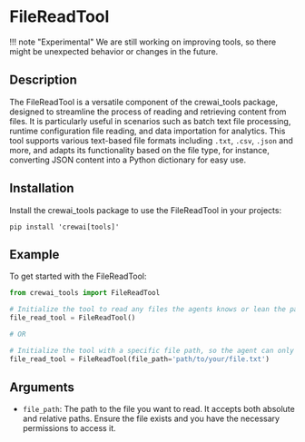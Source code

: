 # FileReadTool

!!! note "Experimental"
    We are still working on improving tools, so there might be unexpected behavior or changes in the future.

## Description
The FileReadTool is a versatile component of the crewai_tools package, designed to streamline the process of reading and retrieving content from files. It is particularly useful in scenarios such as batch text file processing, runtime configuration file reading, and data importation for analytics. This tool supports various text-based file formats including `.txt`, `.csv`, `.json` and more, and adapts its functionality based on the file type, for instance, converting JSON content into a Python dictionary for easy use.

## Installation
Install the crewai_tools package to use the FileReadTool in your projects:

```shell
pip install 'crewai[tools]'
```

## Example
To get started with the FileReadTool:

```python
from crewai_tools import FileReadTool

# Initialize the tool to read any files the agents knows or lean the path for
file_read_tool = FileReadTool()

# OR

# Initialize the tool with a specific file path, so the agent can only read the content of the specified file
file_read_tool = FileReadTool(file_path='path/to/your/file.txt')
```

## Arguments
- `file_path`: The path to the file you want to read. It accepts both absolute and relative paths. Ensure the file exists and you have the necessary permissions to access it.